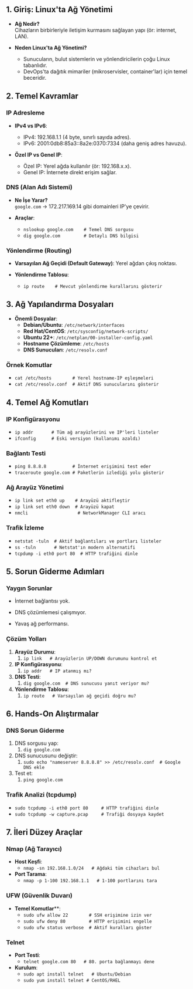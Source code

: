 ## **1. Giriş: Linux'ta Ağ Yönetimi**
 
- **Ağ Nedir?**  
    Cihazların birbirleriyle iletişim kurmasını sağlayan yapı (ör: internet, LAN).
    
- **Neden Linux'ta Ağ Yönetimi?**
    - Sunucuların, bulut sistemlerin ve yönlendiricilerin çoğu Linux tabanlıdır.
    - DevOps'ta dağıtık mimariler (mikroservisler, container'lar) için temel beceridir.

## **2. Temel Kavramlar**

### **IP Adresleme**

- **IPv4 vs IPv6**:
    - IPv4: 192.168.1.1 (4 byte, sınırlı sayıda adres).
    - IPv6: 2001:0db8:85a3::8a2e:0370:7334 (daha geniş adres havuzu).
        
- **Özel IP vs Genel IP**:
    - Özel IP: Yerel ağda kullanılır (ör: 192.168.x.x).
    - Genel IP: İnternete direkt erişim sağlar.

### **DNS (Alan Adı Sistemi)**

- **Ne İşe Yarar?**  
    `google.com` → 172.217.169.14 gibi domainleri IP'ye çevirir.
    
- **Araçlar**:
	- `nslookup google.com    # Temel DNS sorgusu`
	- `dig google.com         # Detaylı DNS bilgisi`

### **Yönlendirme (Routing)**

- **Varsayılan Ağ Geçidi (Default Gateway)**: Yerel ağdan çıkış noktası.
    
- **Yönlendirme Tablosu**:
	- `ip route    # Mevcut yönlendirme kurallarını gösterir`

## **3. Ağ Yapılandırma Dosyaları**

- **Önemli Dosyalar**:
    - **Debian/Ubuntu**: `/etc/network/interfaces`
    - **Red Hat/CentOS**: `/etc/sysconfig/network-scripts/`
    - **Ubuntu 22+**: `/etc/netplan/00-installer-config.yaml`
    - **Hostname Çözümleme**: `/etc/hosts`
    - **DNS Sunucuları**: `/etc/resolv.conf`
        
### **Örnek Komutlar**

- `cat /etc/hosts        # Yerel hostname-IP eşleşmeleri`
- `cat /etc/resolv.conf  # Aktif DNS sunucularını gösterir`

## **4. Temel Ağ Komutları**

### **IP Konfigürasyonu**

- `ip addr       # Tüm ağ arayüzlerini ve IP'leri listeler`
- `ifconfig      # Eski versiyon (kullanımı azaldı)`

### **Bağlantı Testi**

- `ping 8.8.8.8          # İnternet erişimini test eder`
- `traceroute google.com # Paketlerin izlediği yolu gösterir`

### **Ağ Arayüz Yönetimi**

- `ip link set eth0 up    # Arayüzü aktifleştir`
- `ip link set eth0 down  # Arayüzü kapat`
- `nmcli                   # NetworkManager CLI aracı`

### **Trafik İzleme**

- `netstat -tuln  # Aktif bağlantıları ve portları listeler`
- `ss -tuln       # Netstat'ın modern alternatifi`
- `tcpdump -i eth0 port 80  # HTTP trafiğini dinle`

## **5. Sorun Giderme Adımları**

### **Yaygın Sorunlar**

- İnternet bağlantısı yok.
    
- DNS çözümlemesi çalışmıyor.
    
- Yavaş ağ performansı.
    
### **Çözüm Yolları**

1. **Arayüz Durumu**:
	1. `ip link   # Arayüzlerin UP/DOWN durumunu kontrol et`
2. **IP Konfigürasyonu**:
	1. `ip addr   # IP atanmış mı?`
3. **DNS Testi**:
	1. `dig google.com  # DNS sunucusu yanıt veriyor mu?`
4. **Yönlendirme Tablosu**:
	1. `ip route   # Varsayılan ağ geçidi doğru mu?`

## **6. Hands-On Alıştırmalar**

### **DNS Sorun Giderme**

1. DNS sorgusu yap:
	1. `dig google.com`
2. DNS sunucusunu değiştir:
	1. `sudo echo "nameserver 8.8.8.8" >> /etc/resolv.conf  # Google DNS ekle`
3. Test et:
	1. `ping google.com`

### **Trafik Analizi (tcpdump)**

- `sudo tcpdump -i eth0 port 80     # HTTP trafiğini dinle`
- `sudo tcpdump -w capture.pcap     # Trafiği dosyaya kaydet`

## **7. İleri Düzey Araçlar**

### **Nmap (Ağ Tarayıcı)**

- **Host Keşfi**:
	- `nmap -sn 192.168.1.0/24   # Ağdaki tüm cihazları bul`
- **Port Tarama**:
	- `nmap -p 1-100 192.168.1.1   # 1-100 portlarını tara`

### **UFW (Güvenlik Duvarı)**

- **Temel Komutlar****:
	- `sudo ufw allow 22        # SSH erişimine izin ver`
	- `sudo ufw deny 80         # HTTP erişimini engelle`
	- `sudo ufw status verbose  # Aktif kuralları göster`

### **Telnet**

- **Port Testi**:
	- `telnet google.com 80   # 80. porta bağlanmayı dene`
- **Kurulum**:
	- `sudo apt install telnet   # Ubuntu/Debian`
	- `sudo yum install telnet # CentOS/RHEL`